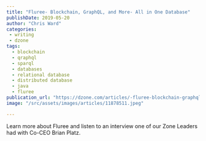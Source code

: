 ```yaml
---
title: "Fluree- Blockchain, GraphQL, and More- All in One Database"
publishDate: 2019-05-20
author: "Chris Ward"
categories:
 - writing
 - dzone
tags:
  - blockchain
  - qraphql
  - sparql
  - databases
  - relational database
  - distributed database
  - java
  - fluree
publication_url: "https://dzone.com/articles/-fluree-blockchain-graphql-and-more-all-in-one-dat"
image: "/src/assets/images/articles/11878511.jpeg"

---
```

Learn more about Fluree and listen to an interview one of our Zone Leaders had with Co-CEO Brian Platz.

